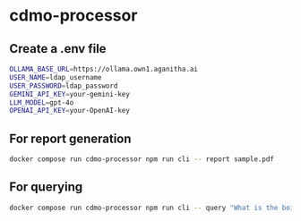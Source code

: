 # cdmo-processor
## Create a .env file
```bash
OLLAMA_BASE_URL=https://ollama.own1.aganitha.ai
USER_NAME=ldap_username
USER_PASSWORD=ldap_password
GEMINI_API_KEY=your-gemini-key
LLM_MODEL=gpt-4o
OPENAI_API_KEY=your-OpenAI-key
```
## For report generation
```bash
docker compose run cdmo-processor npm run cli -- report sample.pdf
```
## For querying
```bash
docker compose run cdmo-processor npm run cli -- query "What is the boiling point of this material from 'sample.pdf'?"
```
